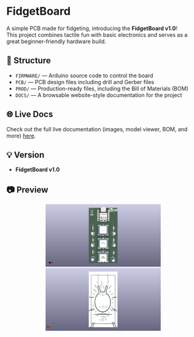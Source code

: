 # FidgetBoard

A simple PCB made for fidgeting, introducing the **FidgetBoard v1.0**!  
This project combines tactile fun with basic electronics and serves as a great beginner-friendly hardware build.

## 🔧 Structure

- `FIRMWARE/` — Arduino source code to control the board  
- `PCB/` — PCB design files including drill and Gerber files  
- `PROD/` — Production-ready files, including the Bill of Materials (BOM)  
- `DOCS/` — A browsable website-style documentation for the project

## 🌐 Live Docs

Check out the full live documentation (images, model viewer, BOM, and more) [here](www.putthedoclinkhere.com).

## 💡 Version

- **FidgetBoard v1.0**

## 📷 Preview

<p align="center">
  <img src="./IMGS/front.png" alt="FidgetBoard Front" width="300"/>
  <img src="./IMGS/back.png" alt="FidgetBoard Back" width="300"/>
</p>
